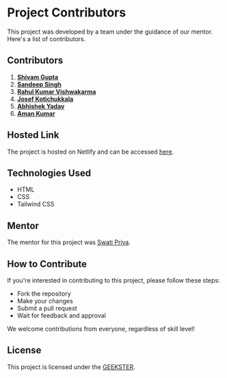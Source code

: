 # Project Contributors

This project was developed by a team under the guidance of our mentor. Here's a list of contributors.

## Contributors

1. **[Shivam Gupta](link-to-profile)** 
2. **[Sandeep Singh](link-to-profile)** 
3. **[Rahul Kumar Vishwakarma](link-to-profile)** 
4. **[Josef Kotichukkala](link-to-profile)**
5. **[Abhishek Yadav](link-to-profile)**
6. **[Aman Kumar](link-to-profile)** 

## Hosted Link

The project is hosted on Netlify and can be accessed [here](https://friendly-moxie-cc41a5.netlify.app/).

## Technologies Used

- HTML
- CSS
- Tailwind CSS

## Mentor

The mentor for this project was [Swati Priya](https://www.linkedin.com/in/swatipriya87899/).

## How to Contribute

If you're interested in contributing to this project, please follow these steps:
- Fork the repository
- Make your changes
- Submit a pull request
- Wait for feedback and approval

We welcome contributions from everyone, regardless of skill level!

## License

This project is licensed under the [GEEKSTER](https://www.geekster.in/).

